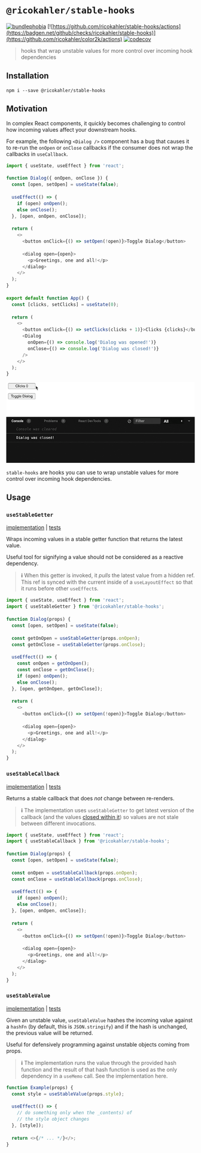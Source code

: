 # `@ricokahler/stable-hooks`

[![bundlephobia](https://badgen.net/bundlephobia/minzip/@ricokahler/stable-hooks)](https://bundlephobia.com/package/@ricokahler/stable-hooks) [![https://github.com/ricokahler/stable-hooks/actions](https://badgen.net/github/checks/ricokahler/stable-hooks)](https://github.com/ricokahler/color2k/actions) [![codecov](https://codecov.io/gh/ricokahler/stable-hooks/branch/main/graph/badge.svg?token=qWDtHClxvP)](https://codecov.io/gh/ricokahler/stable-hooks)

> hooks that wrap unstable values for more control over incoming hook dependencies

## Installation

```
npm i --save @ricokahler/stable-hooks
```

## Motivation

In complex React components, it quickly becomes challenging to control how incoming values affect your downstream hooks.

For example, the following `<Dialog />` component has a bug that causes it to re-run the `onOpen` or `onClose` callbacks if the consumer does not wrap the callbacks in `useCallback`.

```js
import { useState, useEffect } from 'react';

function Dialog({ onOpen, onClose }) {
  const [open, setOpen] = useState(false);

  useEffect(() => {
    if (open) onOpen();
    else onClose();
  }, [open, onOpen, onClose]);

  return (
    <>
      <button onClick={() => setOpen(!open)}>Toggle Dialog</button>

      <dialog open={open}>
        <p>Greetings, one and all!</p>
      </dialog>
    </>
  );
}

export default function App() {
  const [clicks, setClicks] = useState(0);

  return (
    <>
      <button onClick={() => setClicks(clicks + 1)}>Clicks {clicks}</button>
      <Dialog
        onOpen={() => console.log('Dialog was opened!')}
        onClose={() => console.log('Dialog was closed!')}
      />
    </>
  );
}
```

![bug demo](./bug-demo.gif)

`stable-hooks` are hooks you can use to wrap unstable values for more control over incoming hook dependencies.

## Usage

### `useStableGetter`

[implementation](https://github.com/ricokahler/stable-hooks/blob/main/src/use-stable-getter.ts) | [tests](https://github.com/ricokahler/stable-hooks/blob/main/src/use-stable-getter.test.tsx)

Wraps incoming values in a stable getter function that returns the latest value.

Useful tool for signifying a value should not be considered as a reactive dependency.

> **ℹ** When this getter is invoked, it _pulls_ the latest value from a hidden ref. This ref is synced with the current inside of a `useLayoutEffect` so that it runs before other `useEffect`s.

```js
import { useState, useEffect } from 'react';
import { useStableGetter } from '@ricokahler/stable-hooks';

function Dialog(props) {
  const [open, setOpen] = useState(false);

  const getOnOpen = useStableGetter(props.onOpen);
  const getOnClose = useStableGetter(props.onClose);

  useEffect(() => {
    const onOpen = getOnOpen();
    const onClose = getOnClose();
    if (open) onOpen();
    else onClose();
  }, [open, getOnOpen, getOnClose]);

  return (
    <>
      <button onClick={() => setOpen(!open)}>Toggle Dialog</button>

      <dialog open={open}>
        <p>Greetings, one and all!</p>
      </dialog>
    </>
  );
}
```

### `useStableCallback`

[implementation](https://github.com/ricokahler/stable-hooks/blob/main/src/use-stable-callback.ts) | [tests](https://github.com/ricokahler/stable-hooks/blob/main/src/use-stable-callback.test.tsx)

Returns a stable callback that does _not_ change between re-renders.

> **ℹ** The implementation uses `useStableGetter` to get latest version of the callback (and the values [closed within it](https://developer.mozilla.org/en-US/docs/Web/JavaScript/Closures)) so values are not stale between different invocations.

```js
import { useState, useEffect } from 'react';
import { useStableCallback } from '@ricokahler/stable-hooks';

function Dialog(props) {
  const [open, setOpen] = useState(false);

  const onOpen = useStableCallback(props.onOpen);
  const onClose = useStableCallback(props.onClose);

  useEffect(() => {
    if (open) onOpen();
    else onClose();
  }, [open, onOpen, onClose]);

  return (
    <>
      <button onClick={() => setOpen(!open)}>Toggle Dialog</button>

      <dialog open={open}>
        <p>Greetings, one and all!</p>
      </dialog>
    </>
  );
}
```

### `useStableValue`

[implementation](https://github.com/ricokahler/stable-hooks/blob/main/src/use-stable-value.ts) | [tests](https://github.com/ricokahler/stable-hooks/blob/main/src/use-stable-value.test.tsx)

Given an unstable value, `useStableValue` hashes the incoming value against a `hashFn` (by default, this is `JSON.stringify`) and if the hash is unchanged, the previous value will be returned.

Useful for defensively programming against unstable objects coming from props.

> **ℹ** The implementation runs the value through the provided hash function and the result of that hash function is used as the only dependency in a `useMemo` call. See the implementation here.

```js
function Example(props) {
  const style = useStableValue(props.style);

  useEffect(() => {
    // do something only when the _contents) of
    // the style object changes
  }, [style]);

  return <>{/* ... */}</>;
}
```
